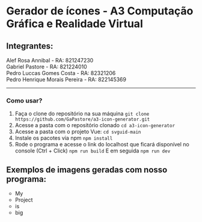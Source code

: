 # Gerador de ícones - A3 Computação Gráfica e Realidade Virtual

## Integrantes:
Alef Rosa Annibal - RA: 821247230 <br /> 
Gabriel Pastore - RA: 821224010 <br />
Pedro Luccas Gomes Costa - RA: 82321206 <br />
Pedro Henrique Morais Pereira - RA: 822145369

___

### Como usar?
1. Faça o clone do repositório na sua máquina
`git clone https://github.com/GaPastore/a3-icon-generator.git`
2. Acesse a pasta com o repositório clonado
`cd a3-icon-generator`
3. Acesse a pasta com o projeto Vue:
`cd svguid-main`
4. Instale os pacotes via npm
`npm install`
5. Rode o programa e acesse o link do localhost que ficará disponível no console (Ctrl + Click)
`npm run build`
E em seguida
`npm run dev`


## Exemplos de imagens geradas com nosso programa:

<ul type="circle">
  <li>My</li>
  <li>Project</li>
  <li>is</li>
  <li>big</li>
</ul>
